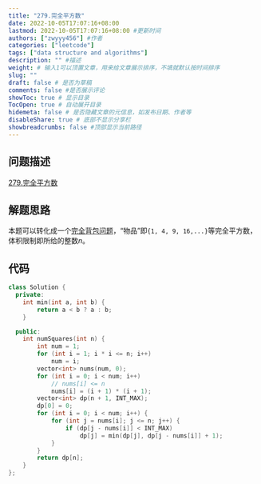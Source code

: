 ```yaml
---
title: "279.完全平方数"
date: 2022-10-05T17:07:16+08:00
lastmod: 2022-10-05T17:07:16+08:00 #更新时间
authors: ["zwyyy456"] #作者
categories: ["leetcode"]
tags: ["data structure and algorithms"]
description: "" #描述
weight: # 输入1可以顶置文章，用来给文章展示排序，不填就默认按时间排序
slug: ""
draft: false # 是否为草稿
comments: false #是否展示评论
showToc: true # 显示目录
TocOpen: true # 自动展开目录
hidemeta: false # 是否隐藏文章的元信息，如发布日期、作者等
disableShare: true # 底部不显示分享栏
showbreadcrumbs: false #顶部显示当前路径
---
```

## 问题描述
[279.完全平方数](https://leetcode.cn/problems/perfect-squares/)

## 解题思路
本题可以转化成一个[完全背包问题](https://zwyyy456.vercel.app/zh/posts/tech/unbounded-knapsack-problem/)，“物品”即`{1, 4, 9, 16,...}`等完全平方数，体积限制即所给的整数$n$。

## 代码
```cpp
class Solution {
  private:
    int min(int a, int b) {
        return a < b ? a : b;
    }

  public:
    int numSquares(int n) {
        int num = 1;
        for (int i = 1; i * i <= n; i++)
            num = i;
        vector<int> nums(num, 0);
        for (int i = 0; i < num; i++)
            // nums[i] <= n
            nums[i] = (i + 1) * (i + 1);
        vector<int> dp(n + 1, INT_MAX);
        dp[0] = 0;
        for (int i = 0; i < num; i++) {
            for (int j = nums[i]; j <= n; j++) {
                if (dp[j - nums[i]] < INT_MAX)
                    dp[j] = min(dp[j], dp[j - nums[i]] + 1);
            }
        }
        return dp[n];
    }
};
```

